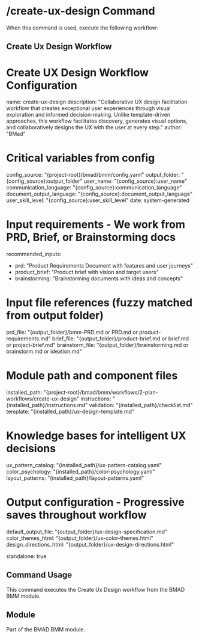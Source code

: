 # /create-ux-design Command

When this command is used, execute the following workflow:

## Create Ux Design Workflow

# Create UX Design Workflow Configuration
name: create-ux-design
description: "Collaborative UX design facilitation workflow that creates exceptional user experiences through visual exploration and informed decision-making. Unlike template-driven approaches, this workflow facilitates discovery, generates visual options, and collaboratively designs the UX with the user at every step."
author: "BMad"

# Critical variables from config
config_source: "{project-root}/bmad/bmm/config.yaml"
output_folder: "{config_source}:output_folder"
user_name: "{config_source}:user_name"
communication_language: "{config_source}:communication_language"
document_output_language: "{config_source}:document_output_language"
user_skill_level: "{config_source}:user_skill_level"
date: system-generated

# Input requirements - We work from PRD, Brief, or Brainstorming docs
recommended_inputs:
  - prd: "Product Requirements Document with features and user journeys"
  - product_brief: "Product brief with vision and target users"
  - brainstorming: "Brainstorming documents with ideas and concepts"

# Input file references (fuzzy matched from output folder)
prd_file: "{output_folder}/bmm-PRD.md or PRD.md or product-requirements.md"
brief_file: "{output_folder}/product-brief.md or brief.md or project-brief.md"
brainstorm_file: "{output_folder}/brainstorming.md or brainstorm.md or ideation.md"

# Module path and component files
installed_path: "{project-root}/bmad/bmm/workflows/2-plan-workflows/create-ux-design"
instructions: "{installed_path}/instructions.md"
validation: "{installed_path}/checklist.md"
template: "{installed_path}/ux-design-template.md"

# Knowledge bases for intelligent UX decisions
ux_pattern_catalog: "{installed_path}/ux-pattern-catalog.yaml"
color_psychology: "{installed_path}/color-psychology.yaml"
layout_patterns: "{installed_path}/layout-patterns.yaml"

# Output configuration - Progressive saves throughout workflow
default_output_file: "{output_folder}/ux-design-specification.md"
color_themes_html: "{output_folder}/ux-color-themes.html"
design_directions_html: "{output_folder}/ux-design-directions.html"

standalone: true


## Command Usage

This command executes the Create Ux Design workflow from the BMAD BMM module.

## Module

Part of the BMAD BMM module.
